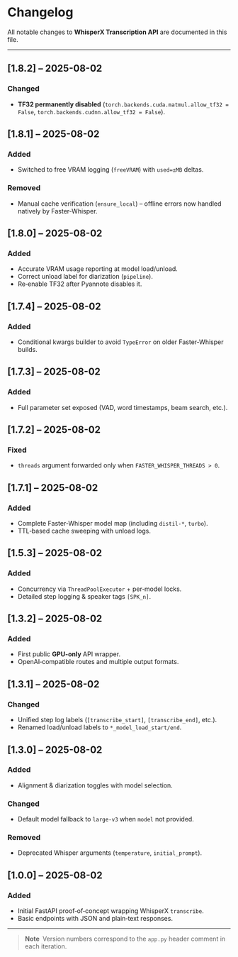 # Changelog

All notable changes to **WhisperX Transcription API** are documented in this file.

---

## [1.8.2] – 2025-08-02
### Changed
- **TF32 permanently disabled** (`torch.backends.cuda.matmul.allow_tf32 = False`, `torch.backends.cudnn.allow_tf32 = False`).

## [1.8.1] – 2025-08-02
### Added
- Switched to free VRAM logging (`freeVRAM`) with `used=±MB` deltas.
### Removed
- Manual cache verification (`ensure_local`) – offline errors now handled natively by Faster‑Whisper.

## [1.8.0] – 2025-08-02
### Added
- Accurate VRAM usage reporting at model load/unload.
- Correct unload label for diarization (`pipeline`).
- Re‑enable TF32 after Pyannote disables it.

## [1.7.4] – 2025-08-02
### Added
- Conditional kwargs builder to avoid `TypeError` on older Faster‑Whisper builds.

## [1.7.3] – 2025-08-02
### Added
- Full parameter set exposed (VAD, word timestamps, beam search, etc.).

## [1.7.2] – 2025-08-02
### Fixed
- `threads` argument forwarded only when `FASTER_WHISPER_THREADS > 0`.

## [1.7.1] – 2025-08-02
### Added
- Complete Faster‑Whisper model map (including `distil-*`, `turbo`).
- TTL‑based cache sweeping with unload logs.

## [1.5.3] – 2025-08-02
### Added
- Concurrency via `ThreadPoolExecutor` + per‑model locks.
- Detailed step logging & speaker tags `[SPK_n]`.

## [1.3.2] – 2025-08-02
### Added
- First public **GPU‑only** API wrapper.
- OpenAI‑compatible routes and multiple output formats.

## [1.3.1] – 2025-08-02
### Changed
- Unified step log labels (`[transcribe_start]`, `[transcribe_end]`, etc.).
- Renamed load/unload labels to `*_model_load_start/end`.

## [1.3.0] – 2025-08-02
### Added
- Alignment & diarization toggles with model selection.
### Changed
- Default model fallback to `large-v3` when `model` not provided.
### Removed
- Deprecated Whisper arguments (`temperature`, `initial_prompt`).

## [1.0.0] – 2025-08-02
### Added
- Initial FastAPI proof‑of‑concept wrapping WhisperX `transcribe`.
- Basic endpoints with JSON and plain‑text responses.

---

> **Note** Version numbers correspond to the `app.py` header comment in each iteration.

